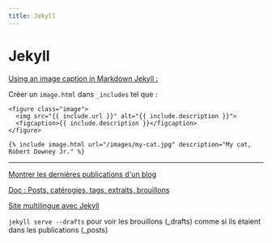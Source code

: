 ```yaml
---
title: Jekyll
---
```


# Jekyll


[Using an image caption in Markdown Jekyll :](https://stackoverflow.com/questions/19331362/using-an-image-caption-in-markdown-jekyll/30366422#30366422)

Créer un `image.html` dans `_includes` tel que :

```
<figure class="image">
  <img src="{{ include.url }}" alt="{{ include.description }}">
  <figcaption>{{ include.description }}</figcaption>
</figure>
```

```
{% include image.html url="/images/my-cat.jpg" description="My cat, Robert Downey Jr." %}
```
---

[Montrer les dernières publications d'un blog](https://stackoverflow.com/questions/17890493/how-can-i-show-just-the-most-recent-post-on-my-home-page-with-jekyll)

[Doc : Posts, catérogies, tags, extraits, brouillons](https://jekyllrb.com/docs/posts/)

[Site multilingue avec Jekyll](https://www.sylvaindurand.org/making-jekyll-multilingual/)

`jekyll serve --drafts` pour voir les brouillons (_drafts) comme si ils étaient dans les publications (_posts)
